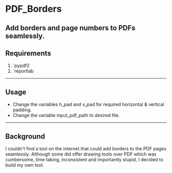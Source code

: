 # PDF_Borders

Add borders and page numbers to PDFs seamlessly.
---
## Requirements
1. `pypdf2
2. `reportlab

---
## Usage
- Change the variables h\_pad and v\_pad for required horizontal & vertical padding.
- Change the variable input\_pdf\_path to desired file.
---
## Background

I couldn't find a tool on the internet that could add borders to the PDF pages seamlessly.
Although some did offer drawing tools over PDF which was cumbersome, time taking, inconsistent and importantly stupid, 
I decided to build my own tool.
